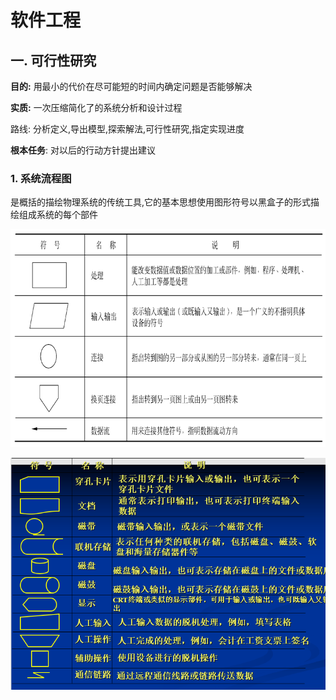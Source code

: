 # 软件工程

## 一. 可行性研究

**目的:** 用最小的代价在尽可能短的时间内确定问题是否能够解决

**实质:** 一次压缩简化了的系统分析和设计过程

路线: 分析定义,导出模型,探索解法,可行性研究,指定实现进度

__根本任务__: 对以后的行动方针提出建议

### 1. 系统流程图

是概括的描绘物理系统的传统工具,它的基本思想使用图形符号以黑盒子的形式描绘组成系统的每个部件

![image-20210624125140847](../pics/Untitled/image-20210624125140847.png)

![image-20210624125515679](../pics/Untitled/image-20210624125515679.png)